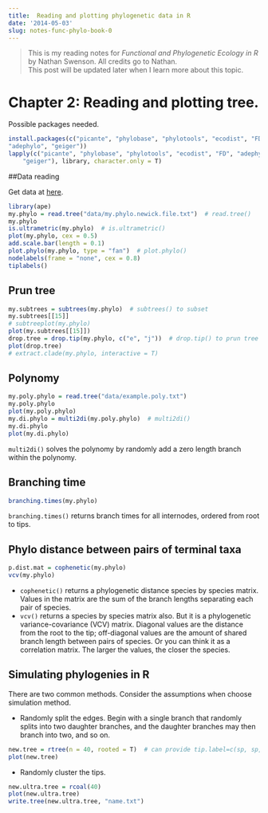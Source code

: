 ```yaml
---
title:  Reading and plotting phylogenetic data in R
date: '2014-05-03'
slug: notes-func-phylo-book-0
---
```

> This is my reading notes for *Functional and Phylogenetic Ecology in R* by Nathan Swenson. All credits go to Nathan.  
> This post will be updated later when I learn more about this topic.

# Chapter 2: Reading and plotting tree.

Possible packages needed.

```r
install.packages(c("picante", "phylobase", "phylotools", "ecodist", "FD", 
"adephylo", "geiger"))
lapply(c("picante", "phylobase", "phylotools", "ecodist", "FD", "adephylo", 
    "geiger"), library, character.only = T)
```


##Data reading

Get data at [here](http://link.springer.com/chapter/10.1007%2F978-1-4614-9542-0_2).

```r
library(ape)
my.phylo = read.tree("data/my.phylo.newick.file.txt")  # read.tree()
my.phylo
is.ultrametric(my.phylo)  # is.ultrametric()
plot(my.phylo, cex = 0.5)
add.scale.bar(length = 0.1)
plot.phylo(my.phylo, type = "fan")  # plot.phylo()
nodelabels(frame = "none", cex = 0.8)
tiplabels()
```


## Prun tree


```r
my.subtrees = subtrees(my.phylo)  # subtrees() to subset
my.subtrees[[15]]
# subtreeplot(my.phylo)
plot(my.subtrees[[15]])
drop.tree = drop.tip(my.phylo, c("e", "j"))  # drop.tip() to prun tree
plot(drop.tree)
# extract.clade(my.phylo, interactive = T)
```


## Polynomy


```r
my.poly.phylo = read.tree("data/example.poly.txt")
my.poly.phylo
plot(my.poly.phylo)
my.di.phylo = multi2di(my.poly.phylo)  # multi2di() 
my.di.phylo
plot(my.di.phylo)
```
`multi2di()` solves the polynomy by randomly add a zero length branch within the polynomy.


## Branching time


```r
branching.times(my.phylo)
```
`branching.times()` returns branch times for all internodes, ordered from root to tips.

## Phylo distance between pairs of terminal taxa


```r
p.dist.mat = cophenetic(my.phylo)
vcv(my.phylo)
```

+ `cophenetic()` returns a phylogenetic distance species by species matrix. Values in the matrix are the sum of the branch lengths separating each pair of species.
+ `vcv()` returns a species by species matrix also. But it is a phylogenetic variance-covariance (VCV) matrix. Diagonal values are the distance from the root to the tip; off-diagonal values are the amount of shared branch length between pairs of species. Or you can think it as a correlation matrix. The larger the values, the closer the species.  


## Simulating phylogenies in R

There are two common methods. Consider the assumptions when choose simulation method.

+ Randomly split the edges. Begin with a single branch that randomly splits into two daughter branches, and the daughter branches may then branch into two, and so on. 

```r
new.tree = rtree(n = 40, rooted = T)  # can provide tip.label=c(sp, sp,...)
plot(new.tree)
```

+ Randomly cluster the tips.

```r
new.ultra.tree = rcoal(40)
plot(new.ultra.tree)
write.tree(new.ultra.tree, "name.txt")
```

